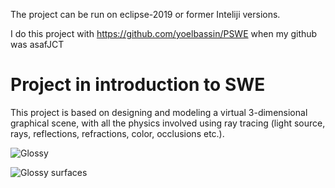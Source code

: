 The project can be run on eclipse-2019 or former Inteliji versions.

I do this project with https://github.com/yoelbassin/PSWE when my github was asafJCT

# Project in introduction to SWE
This project is based on designing and modeling a virtual 3-dimensional graphical scene, with all the physics
involved using ray tracing (light source, rays, reflections, refractions, color, occlusions etc.).


![Glossy](https://raw.githubusercontent.com/yoelbassin/PSWE/master/Images/Glossy.jpeg)

![Glossy surfaces](https://raw.githubusercontent.com/yoelbassin/PSWE/master/Images/Glossy%20test.jpg)
